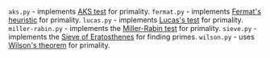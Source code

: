 `aks.py` - implements [AKS test](https://en.wikipedia.org/wiki/AKS_primality_test) for primality.
`fermat.py` - implements [Fermat's heuristic](https://en.wikipedia.org/wiki/Fermat_primality_test) for primality.
`lucas.py` - implements [Lucas's test](https://en.wikipedia.org/wiki/Lucas_primality_test) for primality.
`miller-rabin.py` - implements the [Miller-Rabin test](https://en.wikipedia.org/wiki/Miller%E2%80%93Rabin_primality_test) for primality.
`sieve.py` - implements the [Sieve of Eratosthenes](https://en.wikipedia.org/wiki/Sieve_of_Eratosthenes) for finding primes.
`wilson.py` - uses [Wilson's theorem](https://en.wikipedia.org/wiki/Wilson%27s_theorem) for primality.
